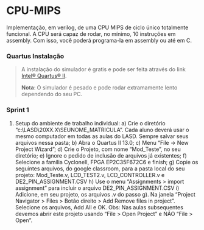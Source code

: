 # CPU-MIPS
Implementação, em verilog, de uma CPU MIPS de ciclo único totalmente funcional. A CPU será capaz de rodar, no mínimo, 10 instruções em assembly. Com isso, você poderá programa-la em assembly ou até em C. 

### Quartus Instalação
> A instalação do simulador é gratis e pode ser feita através do link [Intel® Quartus® II](https://www.intel.com/content/www/us/en/software-kit/711791/intel-quartus-ii-web-edition-design-software-version-13-0sp1-for-windows.html).
>
>  **Nota**: O simulador é pesado e pode rodar extramamente lento dependendo do seu PC.

### Sprint 1

1. Setup do ambiente de trabalho individual:
  a) Crie o diretório “c:\LASD\20XX.X\SEUNOME_MATRICULA”. Cada aluno deverá usar o mesmo
      computador em todas as aulas do LASD. Sempre salvar seus arquivos nessa pasta;
  b) Abra o Quartus II 13.0;
  c) Menu “File -> New Project Wizard”;
  d) Crie o Projeto, com nome “Mod_Teste”, no seu diretório;
  e) Ignore o pedido de inclusão de arquivos já existentes;
  f) Selecione a família CycloneII, FPGA EP2C35F672C6 e finish;
  g) Copie os seguintes arquivos, do google classroom, para a pasta local do seu projeto: Mod_Teste.v,
      LCD_TEST2.v, LCD_CONTROLLER.v e DE2_PIN_ASSIGNMENT.CSV
  h) Use o menu “Assignments > import assignment” para incluir o arquivo DE2_PIN_ASSIGNMENT.CSV
  i) Adicione, em seu projeto, os arquivos .v do passo g). Na janela “Project Navigator > Files > Botão
    direito > Add Remove files in project”. Selecione os arquivos, Add All e OK.
  Obs: Nas aulas subsequentes devemos abrir este projeto usando “File > Open Project” e NÃO “File >
      Open”.
